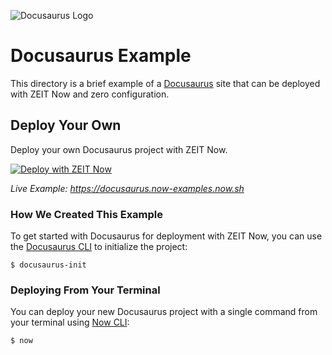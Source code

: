 ![Docusaurus Logo](https://github.com/zeit/now/blob/master/packages/frameworks/logos/docusaurus.svg)

# Docusaurus Example

This directory is a brief example of a [Docusaurus](https://docusaurus.io/) site that can be deployed with ZEIT Now and zero configuration.

## Deploy Your Own

Deploy your own Docusaurus project with ZEIT Now.

[![Deploy with ZEIT Now](https://zeit.co/button)](https://zeit.co/new/project?template=https://github.com/zeit/now/tree/master/examples/docusaurus)

_Live Example: https://docusaurus.now-examples.now.sh_

### How We Created This Example

To get started with Docusaurus for deployment with ZEIT Now, you can use the [Docusaurus CLI](https://docusaurus.io/docs/en/installation) to initialize the project:

```shell
$ docusaurus-init
```

### Deploying From Your Terminal

You can deploy your new Docusaurus project with a single command from your terminal using [Now CLI](https://zeit.co/download):

```shell
$ now
```
